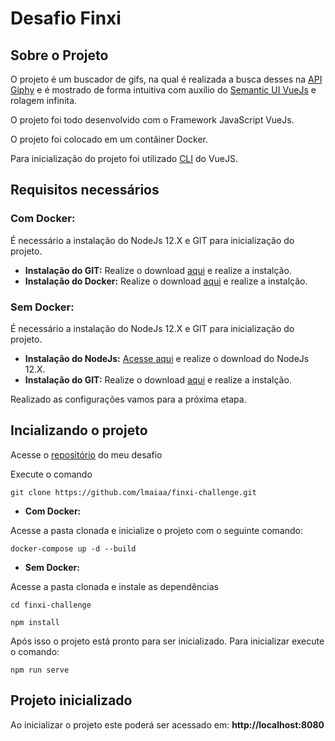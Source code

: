# Desafio Finxi

## Sobre o Projeto

O projeto é um buscador de gifs, na qual é realizada a busca desses na [API Giphy](https://developers.giphy.com/branch/master/docs/api/endpoint/#search) e é mostrado de forma intuitiva com auxílio do [Semantic UI VueJs](https://semantic-ui-vue.github.io/#/) e rolagem infinita.

O projeto foi todo desenvolvido com o Framework JavaScript VueJs.

O projeto foi colocado em um contâiner Docker.

Para inicialização do projeto foi utilizado [CLI](https://cli.vuejs.org/) do VueJS.

## Requisitos necessários

### **Com Docker:**
  É necessário a instalação do NodeJs 12.X e GIT para inicialização do projeto.

- **Instalação do GIT:** Realize o download [aqui](https://git-scm.com/downloads) e realize a instalção.
- **Instalação do Docker:** Realize o download [aqui](https://www.docker.com/products/docker-desktop) e realize a instalção.
### **Sem Docker:**
  É necessário a instalação do NodeJs 12.X e GIT para inicialização do projeto.

* **Instalação do NodeJs:** [Acesse aqui](https://nodejs.org/en/download/) e realize o download do NodeJs 12.X.
* **Instalação do GIT:** Realize o download [aqui](https://git-scm.com/downloads) e realize a instalção.

Realizado as configurações vamos para a próxima etapa.

## Incializando o projeto

Acesse o [repositório](https://github.com/lmaiaa/finxi-challenge) do meu desafio

Execute o comando

```
git clone https://github.com/lmaiaa/finxi-challenge.git
```

- **Com Docker:**

Acesse a pasta clonada e inicialize o projeto com o seguinte comando:

```
docker-compose up -d --build
```

- **Sem Docker:**

Acesse a pasta clonada e instale as dependências

```
cd finxi-challenge

npm install
```

Após isso o projeto está pronto para ser inicializado.
Para inicializar execute o comando:

```
npm run serve
```

## Projeto inicializado

Ao inicializar o projeto este poderá ser acessado em: **http://localhost:8080**
